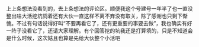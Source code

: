 上上条想法没看到的，去上条想法的评论区。顺便我这个号建号一年半了也一直没整出啥大活挖坑鸽着还有大伙一直这样不离不弃没有取关，除了感谢也只剩下惭愧。不过有句话说得好叫“不要再看它了，还有更重要的事要去做”，我也确实有好一阵子没看它了，还请大家理解。有个回答挖的坑我还是打算填的，只是不知道会是什么时候，这次姑且也算是先给大伙整个小活吧

